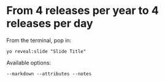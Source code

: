 
# From 4 releases per year to 4 releases per day

From the terminal, pop in:

  ```yo reveal:slide "Slide Title"```

Available options:

 ```--markdown --attributes --notes```
